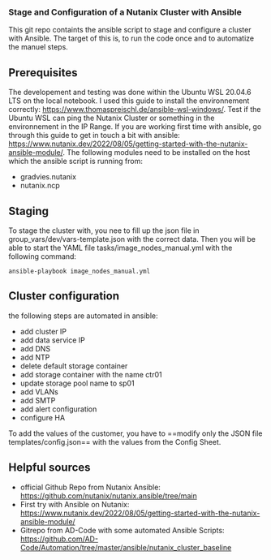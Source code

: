 ### Stage and Configuration of a Nutanix Cluster with Ansible

This git repo containts the ansible script to stage and configure a cluster with Ansible. The target of this is, to run the code once and to automatize the manuel steps.

## Prerequisites

The developement and testing was done within the Ubuntu WSL 20.04.6 LTS on the local notebook. I used this guide to install the environnement correctly: https://www.thomaspreischl.de/ansible-wsl-windows/. Test if the Ubuntu WSL can ping the Nutanix Cluster or something in the environnement in the IP Range. If you are working first time with ansible, go through this guide to get in touch a bit with ansible: https://www.nutanix.dev/2022/08/05/getting-started-with-the-nutanix-ansible-module/. The following modules need to be installed on the host which the ansible script is running from:
 - gradvies.nutanix
 - nutanix.ncp

## Staging

To stage the cluster with, you nee to fill up the json file in group_vars/dev/vars-template.json with the correct data. Then you will be able to start the YAML file tasks/image_nodes_manual.yml with the following command:

`ansible-playbook image_nodes_manual.yml`

## Cluster configuration

the following steps are automated in ansible:
- add cluster IP
- add data service IP
- add DNS
- add NTP
- delete default storage container
- add storage container with the name ctr01
- update storage pool name to sp01
- add VLANs
- add SMTP
- add alert configuration 
- configure HA

To add the values of the customer, you have to ==modify only the JSON file templates/config.json== with the values from the Config Sheet.

## Helpful sources
- official Github Repo from Nutanix Ansible: https://github.com/nutanix/nutanix.ansible/tree/main
- First try with Ansible on Nutanix: https://www.nutanix.dev/2022/08/05/getting-started-with-the-nutanix-ansible-module/
- Gitrepo from AD-Code with some automated Ansible Scripts: https://github.com/AD-Code/Automation/tree/master/ansible/nutanix_cluster_baseline